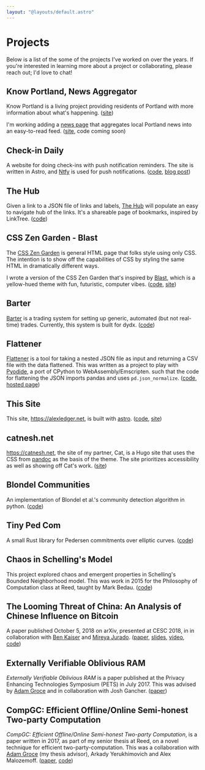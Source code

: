 ```yaml
---
layout: "@layouts/default.astro"
---
```


# Projects

Below is a list of the some of the projects I've worked on over the years. If you're interested in learning more about a project or collaborating, please reach out; I'd love to chat!

## Know Portland, News Aggregator

Know Portland is a living project providing residents of Portland with more information about what's happening. ([site](https://knowportland.org))

I'm working adding a [news page](https://knowportland-v2.netlify.app) that aggregates local Portland news into an easy-to-read feed. ([site](https://knowportland-v2.netlify.app/), code coming soon)

## Check-in Daily

A website for doing check-ins with push notification reminders. The site is written in Astro, and [Ntfy](https://ntfy.sh) is used for push notifications. ([code](https://github.com/aled1027/check-in), [blog post](https://www.alexledger.net/posts/writing-a-check-in-app))

## The Hub

Given a link to a JSON file of links and labels, [The Hub](https://github.com/aled1027/the-hub) will populate an easy to navigate hub of the links. It's a shareable page of bookmarks, inspired by LinkTree. ([code](https://github.com/aled1027/the-hub))

## CSS Zen Garden - Blast

The [CSS Zen Garden](https://csszengarden.com/) is general HTML page that folks style using only CSS. The intention is to show off the capabilities of CSS by styling the same HTML in dramatically different ways.

I wrote a version of the CSS Zen Garden that's inspired by [Blast](https://blast.io/en/about), which is a yellow-hued theme with fun, futuristic, computer vibes. ([code](https://github.com/aled1027/csszengarden-blast), [site](https://aled1027.github.io/csszengarden-blast/))

## Barter

[Barter](https://github.com/aled1027/barter) is a trading system for setting up generic, automated (but not real-time) trades. Currently, this system is built for dydx. ([code](https://github.com/aled1027/barter))

## Flattener

[Flattener](https://flattener.netlify.app/) is a tool for taking a nested JSON file as input and returning a CSV file with the data flattened. This was written as a project to play with [Pyodide](https://pyodide.org/en/stable/), a port of CPython to WebAssembly/Emscripten. such that the code for flattening the JSON imports pandas and uses `pd.json_normalize`. ([code](https://github.com/aled1027/flattener), [hosted page](https://flattener.netlify.app/))

## This Site

This site, https://alexledger.net, is built with [astro](https://astro.build). ([code](https://github.com/aled1027/alexledger.net), [site](https://alexledger.net))

## catnesh.net

https://catnesh.net, the site of my partner, Cat, is a Hugo site that uses the CSS from [pandoc](https://pandoc.org/) as the basis of the theme. The site prioritizes accessibility as well as showing off Cat's work. ([site](https://catnesh.net))

## Blondel Communities

An implementation of Blondel et al.'s community detection algorithm in python. ([code](https://github.com/aled1027/blondel_communities))

## Tiny Ped Com

A small Rust library for Pedersen commitments over elliptic curves. ([code](https://github.com/aled1027/tiny_ped_com))

## Chaos in Schelling's Model

This project explored chaos and emergent properties in Schelling's Bounded Neighborhood model. This was work in 2015 for the Philosophy of Computation class at Reed, taught by Mark Bedau. ([code](https://github.com/aled1027/chaos_in_schellings_model))

## The Looming Threat of China: An Analysis of Chinese Influence on Bitcoin

A paper published October 5, 2018 on arXiv, presented at CESC 2018, in in collaboration with [Ben Kaiser](https://benkaiser.org/) and [Mireya Jurado](https://users.cs.fiu.edu/~mjura011/). ([paper](https://arxiv.org/abs/1810.02466), [slides](https://docs.google.com/presentation/d/e/2PACX-1vTP_JozfU0-GTYkkF2_XXh7rNGTuvqW8PKi0MxIiAfefHJmKy0-v-ag-j3yJFK7LFoBI3bshCx1Vm3U/pub?start=false&loop=false&delayms=3000&slide=id.g43a3dcadcd_0_0), [video](https://www.youtube.com/watch?v=ylhCVZPhdNw), [code](https://github.com/aled1027/looming_threat_of_china_analysis))

## Externally Verifiable Oblivious RAM

_Externally Verifiable Oblivious RAM_ is a paper published at the Privacy Enhancing Technologies Symposium (PETS) in July 2017. This was advised by [Adam Groce](https://people.reed.edu/~agroce/index.html) and in collaboration with Josh Gancher. ([paper](https://eprint.iacr.org/2017/008.pdf))

## CompGC: Efficient Offline/Online Semi-honest Two-party Computation

_CompGC: Efficient Offline/Online Semi-honest Two-party Computation_, is a paper written in 2017, as part of my senior thesis at Reed, on a novel technique for efficient two-party-computation. This was a collaboration with [Adam Groce](https://people.reed.edu/~agroce/index.html) (my thesis advisor), Arkady Yerukhimovich and Alex Malozemoff. ([paper](https://eprint.iacr.org/2016/458.pdf), [code](https://github.com/aled1027/CompGC))
